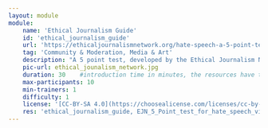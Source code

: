 ```yaml
---
layout: module
module:
    name: 'Ethical Journalism Guide'
    id: 'ethical_journalism_guide' 
    url: 'https://ethicaljournalismnetwork.org/hate-speech-a-5-point-test-for-journalists'
    tag: 'Community & Moderation, Media & Art'
    description: "A 5 point test, developed by the Ethical Journalism Network thats highlights questions in the gathering, preparation and dissemination of news and helps to place what is said and who is saying it."
    pic-url: ethical_jounalism_network.jpg
    duration: 30    #introduction time in minutes, the resources have their own time blocks
    max-participants: 10
    min-trainers: 1
    difficulty: 1  
    license: '[CC-BY-SA 4.0](https://choosealicense.com/licenses/cc-by-sa-4.0/)'
    res: 'ethical_journalism_guide, EJN_5_Point_test_for_hate_speech_video, defyhatenow_field_guide_c2, defyhatenow_facilitator_notes'
---  
```

